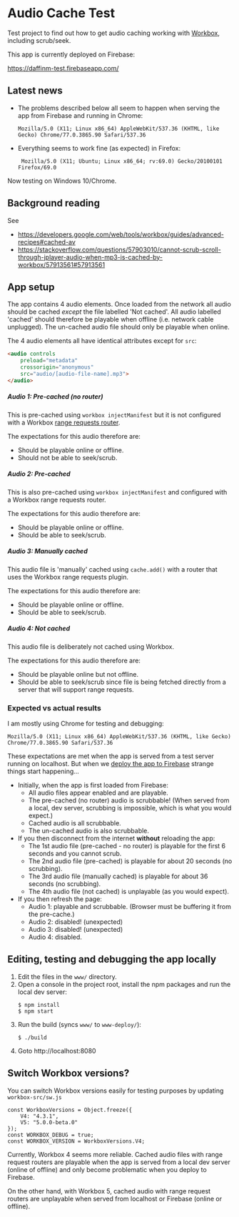 # Audio Cache Test
Test project to find out how to get audio caching working with [Workbox](https://developers.google.com/web/tools/workbox), 
including scrub/seek.

This app is currently deployed on Firebase:

https://daffinm-test.firebaseapp.com/

## Latest news
* The problems described below all seem to happen when serving the app from Firebase and running in Chrome:
  ```
  Mozilla/5.0 (X11; Linux x86_64) AppleWebKit/537.36 (KHTML, like Gecko) Chrome/77.0.3865.90 Safari/537.36
  ```
* Everything seems to work fine (as expected) in Firefox:
  ```
   Mozilla/5.0 (X11; Ubuntu; Linux x86_64; rv:69.0) Gecko/20100101 Firefox/69.0
  ```
Now testing on Windows 10/Chrome.

## Background reading

See
* https://developers.google.com/web/tools/workbox/guides/advanced-recipes#cached-av 
* https://stackoverflow.com/questions/57903010/cannot-scrub-scroll-through-jplayer-audio-when-mp3-is-cached-by-workbox/57913561#57913561

## App setup
The app contains 4 audio elements. Once loaded from the network all audio should be cached *except* the file labelled 
'Not cached'. All audio labelled 'cached' should therefore be playable when offline (i.e. network cable unplugged). 
The un-cached audio file should only be playable when online. 

The 4 audio elements all have identical attributes except for ```src```:
```html
<audio controls 
    preload="metadata" 
    crossorigin="anonymous" 
    src="audio/[audio-file-name].mp3">
</audio>
```
##### Audio 1: Pre-cached (no router)
This is pre-cached using ```workbox injectManifest``` but it is not configured with a Workbox 
[range requests router](https://developers.google.com/web/tools/workbox/modules/workbox-range-requests).

The expectations for this audio therefore are:
* Should be playable online or offline.
* Should not be able to seek/scrub.

##### Audio 2: Pre-cached
This is also pre-cached using ```workbox injectManifest``` and configured with a Workbox range requests router.

The expectations for this audio therefore are:
* Should be playable online or offline.
* Should be able to seek/scrub.

##### Audio 3: Manually cached
This audio file is 'manually' cached using ```cache.add()``` with a router that uses the Workbox range requests plugin.

The expectations for this audio therefore are:
* Should be playable online or offline.
* Should be able to seek/scrub.

##### Audio 4: Not cached
This audio file is deliberately not cached using Workbox. 

The expectations for this audio therefore are:
* Should be playable online but not offline.
* Should be able to seek/scrub since file is being fetched directly from a server that will support range requests.

### Expected vs actual results

I am mostly using Chrome for testing and debugging:
```
Mozilla/5.0 (X11; Linux x86_64) AppleWebKit/537.36 (KHTML, like Gecko) Chrome/77.0.3865.90 Safari/537.36
```
These expectations are met when the app is served from a test server running on localhost. But when we [deploy the app 
to Firebase](https://daffinm-test.firebaseapp.com) strange things start happening... 

* Initially, when the app is first loaded from Firebase: 
  * All audio files appear enabled and are playable.
  * The pre-cached (no router) audio is scrubbable! (When served from a local, dev server, scrubbing is impossible, 
  which is what you would expect.)
  * Cached audio is all scrubbable. 
  * The un-cached audio is also scrubbable.
* If you then disconnect from the internet __without__ reloading the app:
  * The 1st audio file (pre-cached - no router) is playable for the first 6 seconds and you cannot scrub.
  * The 2nd audio file (pre-cached) is playable for about 20 seconds (no scrubbing).
  * The 3rd audio file (manually cached) is playable for about 36 seconds (no scrubbing).
  * The 4th audio file (not cached) is unplayable (as you would expect).
* If you then refresh the page:
  * Audio 1: playable and scrubbable. (Browser must be buffering it from the pre-cache.)
  * Audio 2: disabled! (unexpected)
  * Audio 3: disabled! (unexpected)
  * Audio 4: disabled.

## Editing, testing and debugging the app locally
1. Edit the files in the  ```www/``` directory.
1. Open a console in the project root, install the npm packages and run the local dev server:
   ```
   $ npm install
   $ npm start 
   ```
1. Run the build (syncs ```www/``` to ```www-deploy/```): 
   ```
   $ ./build
   ```
1. Goto http://localhost:8080

## Switch Workbox versions?
You can switch Workbox versions easily for testing purposes by updating 
```workbox-src/sw.js```

```$xslt
const WorkboxVersions = Object.freeze({
    V4: "4.3.1",
    V5: "5.0.0-beta.0"
});
const WORKBOX_DEBUG = true;
const WORKBOX_VERSION = WorkboxVersions.V4;
```
Currently, Workbox 4 seems more reliable. Cached audio files with range request routers 
are playable when the app is served from a local dev server (online of offline) and only become
problematic when you deploy to Firebase. 

On the other hand, with Workbox 5, cached audio
with range request routers are unplayable when served from localhost or Firebase (online or offline). 
